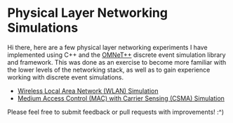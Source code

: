 # Physical Layer Networking Simulations

Hi there, here are a few physical layer networking experiments I have implemented using C++ and the [OMNeT++](https://omnetpp.org/) discrete event simulation library and framework. This was done as an exercise to become more familiar with the lower levels of the networking stack, as well as to gain experience working with discrete event simulations.  

- [Wireless Local Area Network (WLAN) Simulation](/wlan/README.md)
- [Medium Access Control (MAC) with Carrier Sensing (CSMA) Simulation](/mac/README.md)

Please feel free to submit feedback or pull requests with improvements! :^)